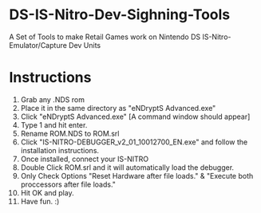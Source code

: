# DS-IS-Nitro-Dev-Sighning-Tools
A Set of Tools to make Retail Games work on Nintendo DS IS-Nitro-Emulator/Capture Dev Units

# Instructions
1. Grab any .NDS rom
2. Place it in the same directory as "eNDryptS Advanced.exe"
3. Click "eNDryptS Advanced.exe" [A command window should appear]
4. Type 1 and hit enter.
5. Rename ROM.NDS to ROM.srl
6. Click "IS-NITRO-DEBUGGER_v2_01_10012700_EN.exe" and follow the installation instructions.
7. Once installed, connect your IS-NITRO
8. Double Click ROM.srl and it will automatically load the debugger.
9. Only Check Options "Reset Hardware after file loads." & "Execute both proccessors after file loads."
10. Hit OK and play.
11. Have fun. :)
